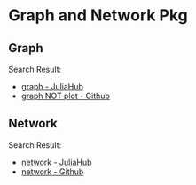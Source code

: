 # Graph and Network Pkg

## Graph
Search Result:
- [graph - JuliaHub](https://juliahub.com/ui/Search?q=graph&type=packages)
- [graph NOT plot - Github](https://github.com/search?q=graph+NOT+plot+language%3AJulia+&type=repositories)


## Network
Search Result:
- [network - JuliaHub](https://juliahub.com/ui/Search?q=network&type=packages)
- [network - Github](https://github.com/search?q=network+language%3AJulia+&type=repositories)
